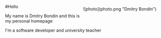 <div style="float:right; margin:8px;" markdown="1">![photo](photo.png "Dmitry Bondin")</div>
#Hello

My name is Dmitry Bondin and this is my personal homepage

I'm a software developer and university teacher

